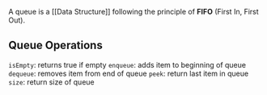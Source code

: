 A queue is a [[Data Structure]] following the principle of **FIFO** (First In, First Out).
## Queue Operations
`isEmpty`: returns true if empty
`enqueue`: adds item to beginning of queue
`dequeue`: removes item from end of queue
`peek`: return last item in queue
`size`: return size of queue